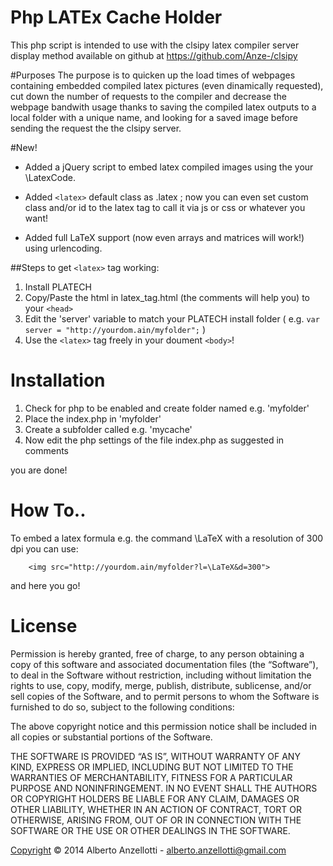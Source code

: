 Php LATEx Cache Holder
==================================

This php script is intended to use with the clsipy latex compiler server display method available on github at https://github.com/Anze-/clsipy

#Purposes
The purpose is to quicken up the load times of webpages containing embedded compiled latex pictures (even dinamically requested), cut down the number of requests to the compiler and decrease the webpage bandwith usage thanks to saving the compiled latex outputs to a local folder with a unique name, and looking for a saved image before sending the request the the clsipy server.

#New!


+ Added a jQuery script to embed latex compiled images using the <latex dpi="integer">your \LatexCode</latex>.

+ Added `<latex>` default class as .latex ; now you can even set custom class and/or id to the latex tag to call it via js or css or whatever you want!

+ Added full LaTeX support (now even arrays and matrices will work!) using urlencoding.

##Steps to get `<latex>` tag working:

1. Install PLATECH
2. Copy/Paste the html in latex_tag.html (the comments will help you) to your `<head>`
3. Edit the 'server' variable to match your PLATECH install folder ( e.g. `var server = "http://yourdom.ain/myfolder";` )
4. Use the `<latex>` tag freely in your doument `<body>`!

# Installation
1. Check for php to be enabled and create folder named e.g. 'myfolder'
2. Place the index.php in 'myfolder'
3. Create a subfolder called e.g. 'mycache'
4. Now edit the php settings of the file index.php as suggested in comments

you are done!

# How To..

To embed a latex formula e.g. the command \LaTeX with a resolution of 300 dpi you can use:
~~~~~~~~~~~~~~~~
	<img src="http://yourdom.ain/myfolder?l=\LaTeX&d=300">
~~~~~~~~~~~~~~~~
and here you go!


# License
Permission is hereby granted, free of charge, to any person obtaining a copy of this software and associated documentation files (the “Software”), to deal in the Software without restriction, including without limitation the rights to use, copy, modify, merge, publish, distribute, sublicense, and/or sell copies of the Software, and to permit persons to whom the Software is furnished to do so, subject to the following conditions:

The above copyright notice and this permission notice shall be included in all copies or substantial portions of the Software.

THE SOFTWARE IS PROVIDED “AS IS”, WITHOUT WARRANTY OF ANY KIND, EXPRESS OR IMPLIED, INCLUDING BUT NOT LIMITED TO THE WARRANTIES OF MERCHANTABILITY, FITNESS FOR A PARTICULAR PURPOSE AND NONINFRINGEMENT. IN NO EVENT SHALL THE AUTHORS OR COPYRIGHT HOLDERS BE LIABLE FOR ANY CLAIM, DAMAGES OR OTHER LIABILITY, WHETHER IN AN ACTION OF CONTRACT, TORT OR OTHERWISE, ARISING FROM, OUT OF OR IN CONNECTION WITH THE SOFTWARE OR THE USE OR OTHER DEALINGS IN THE SOFTWARE.

[Copyright](http://anze.mit-license.org/) © 2014 Alberto Anzellotti - alberto.anzellotti@gmail.com
